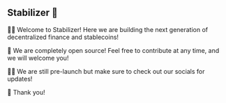 ## Stabilizer 👋

<p>🙋‍♀️ Welcome to Stabilizer! Here we are building the next generation of decentralized finance and stablecoins!</p>
<p>🌈 We are completely open source! Feel free to contribute at any time, and we will welcome you!</p>
<p>👩‍💻 We are still pre-launch but make sure to check out our socials for updates!</p>
<p>🍿 Thank you!</p>
